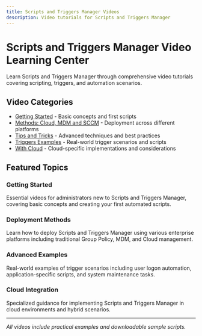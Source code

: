 ```yaml
---
title: Scripts and Triggers Manager Videos
description: Video tutorials for Scripts and Triggers Manager
---
```


# Scripts and Triggers Manager Video Learning Center

Learn Scripts and Triggers Manager through comprehensive video tutorials covering scripting, triggers, and automation scenarios.

## Video Categories

- [Getting Started](gettingstarted) - Basic concepts and first scripts
- [Methods: Cloud, MDM and SCCM](methods) - Deployment across different platforms
- [Tips and Tricks](tipsandtricks) - Advanced techniques and best practices
- [Triggers Examples](triggersexamples) - Real-world trigger scenarios and scripts
- [With Cloud](withcloud) - Cloud-specific implementations and considerations

## Featured Topics

### Getting Started
Essential videos for administrators new to Scripts and Triggers Manager, covering basic concepts and creating your first automated scripts.

### Deployment Methods
Learn how to deploy Scripts and Triggers Manager using various enterprise platforms including traditional Group Policy, MDM, and Cloud management.

### Advanced Examples
Real-world examples of trigger scenarios including user logon automation, application-specific scripts, and system maintenance tasks.

### Cloud Integration
Specialized guidance for implementing Scripts and Triggers Manager in cloud environments and hybrid scenarios.

---

*All videos include practical examples and downloadable sample scripts.*

